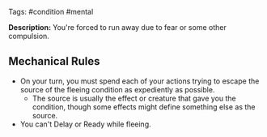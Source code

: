 Tags: #condition #mental

**Description:**  You're forced to run away due to fear or some other compulsion.

## Mechanical Rules

 - On your turn, you must spend each of your actions trying to escape the source of the fleeing condition as expediently as possible.
	 - The source is usually the effect or creature that gave you the condition, though some effects might define something else as the source.
 - You can't Delay or Ready while fleeing.
